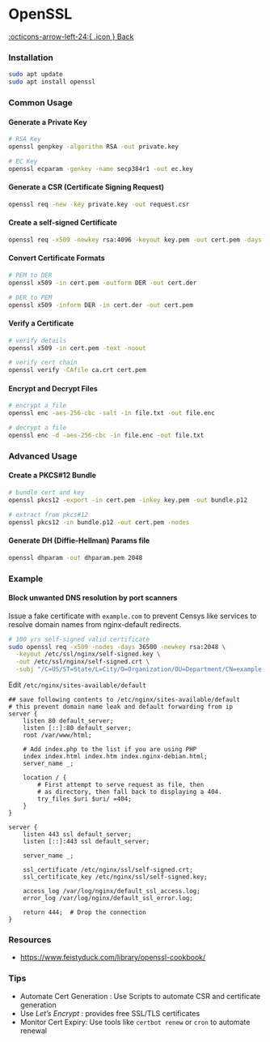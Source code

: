 # OpenSSL

 [:octicons-arrow-left-24:{ .icon } Back](index.md)

### Installation

````bash
sudo apt update
sudo apt install openssl
````

### Common Usage

#### Generate a Private Key

````bash
# RSA Key
openssl genpkey -algorithm RSA -out private.key

# EC Key
openssl ecparam -genkey -name secp384r1 -out ec.key
````

#### Generate a CSR (Certificate Signing Request)

````bash
openssl req -new -key private.key -out request.csr
````

#### Create a self-signed Certificate

````bash
openssl req -x509 -newkey rsa:4096 -keyout key.pem -out cert.pem -days 365
````

#### Convert Certificate Formats

````bash
# PEM to DER
openssl x509 -in cert.pem -outform DER -out cert.der

# DER to PEM
openssl x509 -inform DER -in cert.der -out cert.pem
````

#### Verify a Certificate

````bash
# verify details
openssl x509 -in cert.pem -text -noout

# verify cert chain
openssl verify -CAfile ca.crt cert.pem
````

#### Encrypt and Decrypt Files

````bash
# encrypt a file
openssl enc -aes-256-cbc -salt -in file.txt -out file.enc

# decrypt a file
openssl enc -d -aes-256-cbc -in file.enc -out file.txt
````

### Advanced Usage

#### Create a PKCS#12 Bundle

````bash
# bundle cert and key
openssl pkcs12 -export -in cert.pem -inkey key.pem -out bundle.p12

# extract from pkcs#12
openssl pkcs12 -in bundle.p12 -out cert.pem -nodes
````

#### Generate DH (Diffie-Hellman) Params file

````bash
openssl dhparam -out dhparam.pem 2048
````

### Example

#### Block unwanted DNS resolution by port scanners

Issue a fake certificate with `example.com` to prevent Censys like services to resolve domain names from nginx-default redirects.

````bash
# 100 yrs self-signed valid certificate
sudo openssl req -x509 -nodes -days 36500 -newkey rsa:2048 \
  -keyout /etc/ssl/nginx/self-signed.key \
  -out /etc/ssl/nginx/self-signed.crt \
  -subj "/C=US/ST=State/L=City/O=Organization/OU=Department/CN=example.com"
````

Edit `/etc/nginx/sites-available/default`

````nginx
## save following contents to /etc/nginx/sites-available/default
# this prevent domain name leak and default forwarding from ip
server {
	listen 80 default_server;
	listen [::]:80 default_server;
	root /var/www/html;
  
	# Add index.php to the list if you are using PHP
	index index.html index.htm index.nginx-debian.html;
	server_name _;

	location / {
		# First attempt to serve request as file, then
		# as directory, then fall back to displaying a 404.
		try_files $uri $uri/ =404;
	}
}

server {
    listen 443 ssl default_server;
    listen [::]:443 ssl default_server;

    server_name _;

    ssl_certificate /etc/nginx/ssl/self-signed.crt;
    ssl_certificate_key /etc/nginx/ssl/self-signed.key;

    access_log /var/log/nginx/default_ssl_access.log;
    error_log /var/log/nginx/default_ssl_error.log;

    return 444;  # Drop the connection
}
````

### Resources

* https://www.feistyduck.com/library/openssl-cookbook/

### Tips

* Automate Cert Generation : Use Scripts to automate CSR and certificate generation
* Use *Let’s Encrypt* : provides free SSL/TLS certificates
* Monitor Cert Expiry: Use tools like `certbot renew` or `cron` to automate renewal
